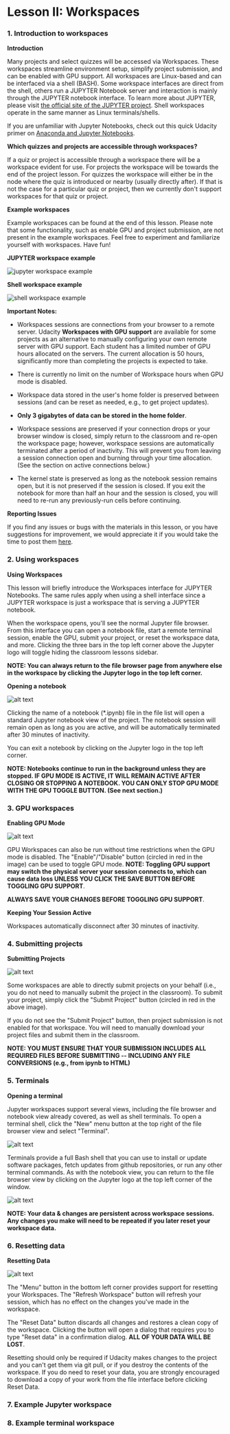 # Lesson II: Workspaces

### 1. Introduction to workspaces

**Introduction**

Many projects and select quizzes will be accessed via Workspaces. These workspaces streamline environment setup, 
simplify project submission, and can be enabled with GPU support. All workspaces are Linux-based and can be interfaced 
via a shell (BASH). Some workspace interfaces are direct from the shell, others run a JUPYTER Notebook server and 
interaction is mainly through the JUPYTER notebook interface. To learn more about JUPYTER, please visit [the official 
site of the JUPYTER project](http://jupyter.org/). Shell workspaces operate in the same manner as Linux terminals/shells.

If you are unfamiliar with Jupyter Notebooks, check out this quick Udacity primer on [Anaconda and Jupyter Notebooks](
https://classroom.udacity.com/courses/ud1111).

**Which quizzes and projects are accessible through workspaces?**

If a quiz or project is accessible through a workspace there will be a workspace evident for use. For projects the 
workspace will be towards the end of the project lesson. For quizzes the workspace will either be in the node where the 
quiz is introduced or nearby (usually directly after). If that is not the case for a particular quiz or project, then we 
currently don't support workspaces for that quiz or project.

**Example workspaces**

Example workspaces can be found at the end of this lesson. Please note that some functionality, such as enable GPU and 
project submission, are not present in the example workspaces. Feel free to experiment and familiarize yourself with 
workspaces. Have fun!

**JUPYTER workspace example**

![jupyter workspace example](https://s3.amazonaws.com/video.udacity-data.com/topher/2018/January/5a501a04_workspaces-jupyter/workspaces-jupyter.png)

**Shell workspace example**

![shell workspace example](https://s3.amazonaws.com/video.udacity-data.com/topher/2018/May/5b046b1c_workspace-paste-ex/workspace-paste-ex.png)

**Important Notes:**

* Workspaces sessions are connections from your browser to a remote server. Udacity **Workspaces with GPU support** are 
available for some projects as an alternative to manually configuring your own remote server with GPU support. Each 
student has a limited number of GPU hours allocated on the servers. The current allocation is 50 hours, significantly 
more than completing the projects is expected to take.

* There is currently no limit on the number of Workspace hours when GPU mode is disabled.

* Workspace data stored in the user's home folder is preserved between sessions (and can be reset as needed, e.g., to 
get project updates).

* **Only 3 gigabytes of data can be stored in the home folder**.

* Workspace sessions are preserved if your connection drops or your browser window is closed, simply return to the 
classroom and re-open the workspace page; however, workspace sessions are automatically terminated after a period of 
inactivity. This will prevent you from leaving a session connection open and burning through your time allocation. 
(See the section on active connections below.)

* The kernel state is preserved as long as the notebook session remains open, but it is not preserved if the session is 
closed. If you exit the notebook for more than half an hour and the session is closed, you will need to re-run any 
previously-run cells before continuing.

**Reporting Issues**

If you find any issues or bugs with the materials in this lesson, or you have suggestions for improvement, we would 
appreciate it if you would take the time to post them [here](https://github.com/udacity/sdc-issue-reports/issues).

### 2. Using workspaces

**Using Workspaces**

This lesson will briefly introduce the Workspaces interface for JUPYTER Notebooks. The same rules apply when using a 
shell interface since a JUPYTER workspace is just a workspace that is serving a JUPYTER notebook.

When the workspace opens, you'll see the normal Jupyter file browser. From this interface you can open a notebook file, 
start a remote terminal session, enable the GPU, submit your project, or reset the workspace data, and more. Clicking 
the three bars in the top left corner above the Jupyter logo will toggle hiding the classroom lessons sidebar.

**NOTE: You can always return to the file browser page from anywhere else in the workspace by clicking the Jupyter logo 
in the top left corner.**

**Opening a notebook**

![alt text](https://s3.amazonaws.com/video.udacity-data.com/topher/2018/June/5b229e7c_workspaces-notebook/workspaces-notebook.png)

Clicking the name of a notebook (*.ipynb) file in the file list will open a standard Jupyter notebook view of the 
project. The notebook session will remain open as long as you are active, and will be automatically terminated after 30 
minutes of inactivity.

You can exit a notebook by clicking on the Jupyter logo in the top left corner.

**NOTE: Notebooks continue to run in the background unless they are stopped. IF GPU MODE IS ACTIVE, IT WILL REMAIN 
ACTIVE AFTER CLOSING OR STOPPING A NOTEBOOK. YOU CAN ONLY STOP GPU MODE WITH THE GPU TOGGLE BUTTON. (See next section.)**

### 3. GPU workspaces

**Enabling GPU Mode**

![alt text](https://s3.amazonaws.com/video.udacity-data.com/topher/2018/June/5b229efb_workspaces-gpu/workspaces-gpu.png)

GPU Workspaces can also be run without time restrictions when the GPU mode is disabled. The "Enable"/"Disable" button 
(circled in red in the image) can be used to toggle GPU mode. **NOTE: Toggling GPU support may switch the physical server 
your session connects to, which can cause data loss UNLESS YOU CLICK THE SAVE BUTTON BEFORE TOGGLING GPU SUPPORT**.

**ALWAYS SAVE YOUR CHANGES BEFORE TOGGLING GPU SUPPORT**.

**Keeping Your Session Active**

Workspaces automatically disconnect after 30 minutes of inactivity.

### 4. Submitting projects

**Submitting Projects**

![alt text](https://s3.amazonaws.com/video.udacity-data.com/topher/2018/June/5b229fba_workspaces-submit/workspaces-submit.png)

Some workspaces are able to directly submit projects on your behalf (i.e., you do not need to manually submit the 
project in the classroom). To submit your project, simply click the "Submit Project" button (circled in red in the above
image).

If you do not see the "Submit Project" button, then project submission is not enabled for that workspace. You will need 
to manually download your project files and submit them in the classroom.

**NOTE: YOU MUST ENSURE THAT YOUR SUBMISSION INCLUDES ALL REQUIRED FILES BEFORE SUBMITTING -- INCLUDING ANY FILE 
CONVERSIONS (e.g., from ipynb to HTML)**

### 5. Terminals

**Opening a terminal**

Jupyter workspaces support several views, including the file browser and notebook view already covered, as well as shell
terminals. To open a terminal shell, click the "New" menu button at the top right of the file browser view and select 
"Terminal".

![alt text](https://s3.amazonaws.com/video.udacity-data.com/topher/2018/June/5b22a049_workspaces-new/workspaces-new.png)

Terminals provide a full Bash shell that you can use to install or update software packages, fetch updates from github 
repositories, or run any other terminal commands. As with the notebook view, you can return to the file browser view by 
clicking on the Jupyter logo at the top left corner of the window.

![alt text](https://s3.amazonaws.com/video.udacity-data.com/topher/2018/June/5b22a084_workspaces-terminal/workspaces-terminal.png)

**NOTE: Your data & changes are persistent across workspace sessions. Any changes you make will need to be repeated if you 
later reset your workspace data.**

### 6. Resetting data

**Resetting Data**

![alt text](https://s3.amazonaws.com/video.udacity-data.com/topher/2018/June/5b22a14d_workspaces-menu/workspaces-menu.png)

The "Menu" button in the bottom left corner provides support for resetting your Workspaces. The "Refresh Workspace" 
button will refresh your session, which has no effect on the changes you've made in the workspace.

The "Reset Data" button discards all changes and restores a clean copy of the workspace. Clicking the button will open a 
dialog that requires you to type "Reset data" in a confirmation dialog. **ALL OF YOUR DATA WILL BE LOST**.

Resetting should only be required if Udacity makes changes to the project and you can't get them via git pull, or if you 
destroy the contents of the workspace. If you do need to reset your data, you are strongly encouraged to download a copy 
of your work from the file interface before clicking Reset Data.

### 7. Example Jupyter workspace

### 8. Example terminal workspace